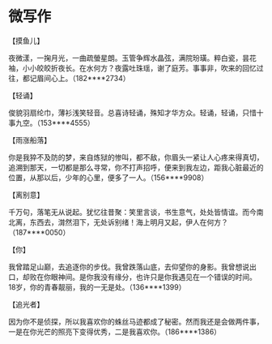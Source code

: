 # 微写作

【摸鱼儿】 

夜微漾，一掬月光，一曲疏螢星朗。玉管争辉水晶弦，满院玢璜。粹白瓷，昙花袖，小小皎皎折夜长。在水何方？夜露吐珠瑶，谢了庭芳。事事非，吹来的回忆过往，都记眉间心上。（182****2734） 

【轻诵】 

俊貌羽扇纶巾，薄衫浅笑轻音。总喜诗轻诵，殊知才华方众。轻诵，轻诵，只惜十事九空。（153****4555） 

【雨涨船落】 

你是我猝不及防的梦，来自炼狱的惨叫，都不敌，你眉头一紧让人心疼来得真切，追溯到那天，一切都是那么寻常，你不打声招呼，便来到我左边，距我心脏最近的位置，从那以后，少年的心里，便多了一人。（156****9908） 

【离别意】 

千万句，落笔无从说起。犹忆往昔聚：笑里言谈，书生意气，处处皆情谊。而今南北离，东西去，潸然泪下，无处诉别绪！海上明月又起，伊人在何方？（187****0050） 

【你】 

我曾踏足山巅，去追逐你的步伐。我曾跌落山底，去仰望你的身影。我曾想说出口，却败在你眼神间。是你我没有缘分，也许只是你我遇见在一个错误的时间。18岁，你的青春靓丽，我的一无是处。（136****1399） 

【追光者】 

因为你不是侦探，所以我喜欢你的蛛丝马迹都成了秘密。然而我还是会做两件事，一是在你光芒的照亮下变得优秀，二是我喜欢你。（186****1386）